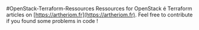 #OpenStack-Terraform-Ressources
Ressources for OpenStack é Terraform articles on [https://artheriom.fr](https://artheriom.fr). Feel free to contribute if you found some problems in code !
